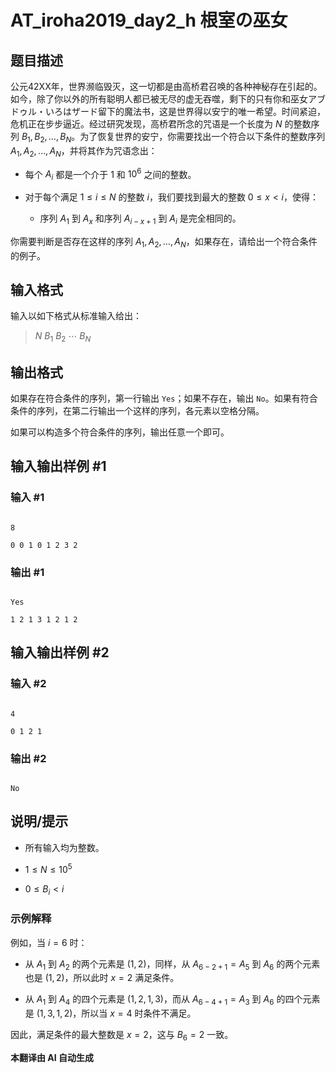 # AT_iroha2019_day2_h 根室の巫女

## 题目描述

公元42XX年，世界濒临毁灭，这一切都是由高桥君召唤的各种神秘存在引起的。如今，除了你以外的所有聪明人都已被无尽的虚无吞噬，剩下的只有你和巫女アブドゥル・いろはザード留下的魔法书，这是世界得以安宁的唯一希望。时间紧迫，危机正在步步逼近。经过研究发现，高桥君所念的咒语是一个长度为 $N$ 的整数序列 $B_1, B_2, \dots, B_N$。为了恢复世界的安宁，你需要找出一个符合以下条件的整数序列 $A_1, A_2, \dots, A_N$，并将其作为咒语念出：

- 每个 $A_i$ 都是一个介于 $1$ 和 $10^6$ 之间的整数。
- 对于每个满足 $1 \leq i \leq N$ 的整数 $i$，我们要找到最大的整数 $0 \leq x < i$，使得：
  - 序列 $A_1$ 到 $A_x$ 和序列 $A_{i-x+1}$ 到 $A_i$ 是完全相同的。

你需要判断是否存在这样的序列 $A_1, A_2, \dots, A_N$，如果存在，请给出一个符合条件的例子。

## 输入格式

输入以如下格式从标准输入给出：

> $N$ $B_1$ $B_2$ $\cdots$ $B_N$

## 输出格式

如果存在符合条件的序列，第一行输出 `Yes`；如果不存在，输出 `No`。如果有符合条件的序列，在第二行输出一个这样的序列，各元素以空格分隔。

如果可以构造多个符合条件的序列，输出任意一个即可。

## 输入输出样例 #1

### 输入 #1

```
8
0 0 1 0 1 2 3 2
```

### 输出 #1

```
Yes
1 2 1 3 1 2 1 2
```

## 输入输出样例 #2

### 输入 #2

```
4
0 1 2 1
```

### 输出 #2

```
No
```

## 说明/提示

- 所有输入均为整数。
- $1 \leq N \leq 10^5$
- $0 \leq B_i < i$

### 示例解释

例如，当 $i = 6$ 时：
- 从 $A_1$ 到 $A_2$ 的两个元素是 $(1, 2)$，同样，从 $A_{6-2+1} = A_5$ 到 $A_6$ 的两个元素也是 $(1, 2)$，所以此时 $x = 2$ 满足条件。
- 从 $A_1$ 到 $A_4$ 的四个元素是 $(1, 2, 1, 3)$，而从 $A_{6-4+1} = A_3$ 到 $A_6$ 的四个元素是 $(1, 3, 1, 2)$，所以当 $x = 4$ 时条件不满足。
因此，满足条件的最大整数是 $x = 2$，这与 $B_6 = 2$ 一致。

 **本翻译由 AI 自动生成**